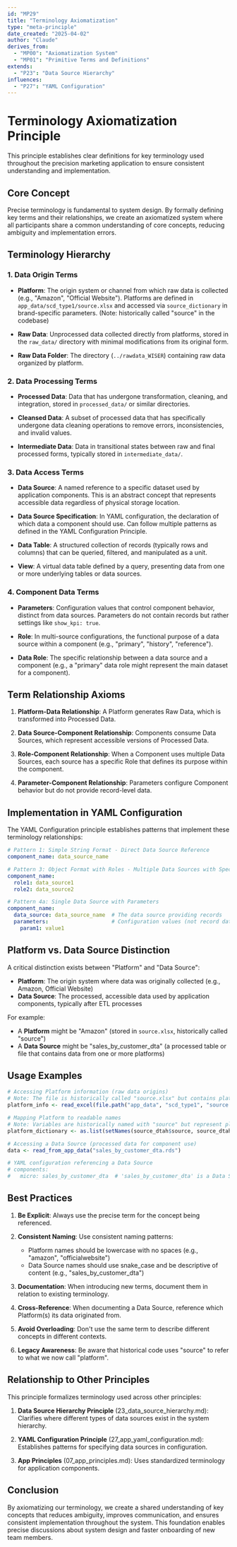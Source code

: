 ```yaml
---
id: "MP29"
title: "Terminology Axiomatization"
type: "meta-principle"
date_created: "2025-04-02"
author: "Claude"
derives_from:
  - "MP00": "Axiomatization System"
  - "MP01": "Primitive Terms and Definitions"
extends:
  - "P23": "Data Source Hierarchy"
influences:
  - "P27": "YAML Configuration"
---
```


# Terminology Axiomatization Principle

This principle establishes clear definitions for key terminology used throughout the precision marketing application to ensure consistent understanding and implementation.

## Core Concept

Precise terminology is fundamental to system design. By formally defining key terms and their relationships, we create an axiomatized system where all participants share a common understanding of core concepts, reducing ambiguity and implementation errors.

## Terminology Hierarchy

### 1. Data Origin Terms

- **Platform**: The origin system or channel from which raw data is collected (e.g., "Amazon", "Official Website"). Platforms are defined in `app_data/scd_type1/source.xlsx` and accessed via `source_dictionary` in brand-specific parameters. (Note: historically called "source" in the codebase)

- **Raw Data**: Unprocessed data collected directly from platforms, stored in the `raw_data/` directory with minimal modifications from its original form.

- **Raw Data Folder**: The directory (`../rawdata_WISER`) containing raw data organized by platform.

### 2. Data Processing Terms

- **Processed Data**: Data that has undergone transformation, cleaning, and integration, stored in `processed_data/` or similar directories.

- **Cleansed Data**: A subset of processed data that has specifically undergone data cleaning operations to remove errors, inconsistencies, and invalid values.

- **Intermediate Data**: Data in transitional states between raw and final processed forms, typically stored in `intermediate_data/`.

### 3. Data Access Terms

- **Data Source**: A named reference to a specific dataset used by application components. This is an abstract concept that represents accessible data regardless of physical storage location.

- **Data Source Specification**: In YAML configuration, the declaration of which data a component should use. Can follow multiple patterns as defined in the YAML Configuration Principle.

- **Data Table**: A structured collection of records (typically rows and columns) that can be queried, filtered, and manipulated as a unit.

- **View**: A virtual data table defined by a query, presenting data from one or more underlying tables or data sources.

### 4. Component Data Terms

- **Parameters**: Configuration values that control component behavior, distinct from data sources. Parameters do not contain records but rather settings like `show_kpi: true`.

- **Role**: In multi-source configurations, the functional purpose of a data source within a component (e.g., "primary", "history", "reference").

- **Data Role**: The specific relationship between a data source and a component (e.g., a "primary" data role might represent the main dataset for a component).

## Term Relationship Axioms

1. **Platform-Data Relationship**: A Platform generates Raw Data, which is transformed into Processed Data.

2. **Data Source-Component Relationship**: Components consume Data Sources, which represent accessible versions of Processed Data.

3. **Role-Component Relationship**: When a Component uses multiple Data Sources, each source has a specific Role that defines its purpose within the component.

4. **Parameter-Component Relationship**: Parameters configure Component behavior but do not provide record-level data.

## Implementation in YAML Configuration

The YAML Configuration principle establishes patterns that implement these terminology relationships:

```yaml
# Pattern 1: Simple String Format - Direct Data Source Reference
component_name: data_source_name

# Pattern 3: Object Format with Roles - Multiple Data Sources with Specific Roles
component_name:
  role1: data_source1
  role2: data_source2

# Pattern 4a: Single Data Source with Parameters
component_name:
  data_source: data_source_name  # The data source providing records
  parameters:                    # Configuration values (not record data)
    param1: value1
```

## Platform vs. Data Source Distinction

A critical distinction exists between "Platform" and "Data Source":

- **Platform**: The origin system where data was originally collected (e.g., Amazon, Official Website)
- **Data Source**: The processed, accessible data used by application components, typically after ETL processes

For example:
- A **Platform** might be "Amazon" (stored in `source.xlsx`, historically called "source")
- A **Data Source** might be "sales_by_customer_dta" (a processed table or file that contains data from one or more platforms)

## Usage Examples

```r
# Accessing Platform information (raw data origins)
# Note: The file is historically called "source.xlsx" but contains platform information
platform_info <- read_excel(file.path("app_data", "scd_type1", "source.xlsx"))

# Mapping Platform to readable names
# Note: Variables are historically named with "source" but represent platforms
platform_dictionary <- as.list(setNames(source_dtah$source, source_dtah[[paste0("source_", language)]]))

# Accessing a Data Source (processed data for component use)
data <- read_from_app_data("sales_by_customer_dta.rds")

# YAML configuration referencing a Data Source 
# components:
#   micro: sales_by_customer_dta  # 'sales_by_customer_dta' is a Data Source, not a Platform
```

## Best Practices

1. **Be Explicit**: Always use the precise term for the concept being referenced.

2. **Consistent Naming**: Use consistent naming patterns:
   - Platform names should be lowercase with no spaces (e.g., "amazon", "officialwebsite")
   - Data Source names should use snake_case and be descriptive of content (e.g., "sales_by_customer_dta")

3. **Documentation**: When introducing new terms, document them in relation to existing terminology.

4. **Cross-Reference**: When documenting a Data Source, reference which Platform(s) its data originated from.

5. **Avoid Overloading**: Don't use the same term to describe different concepts in different contexts.

6. **Legacy Awareness**: Be aware that historical code uses "source" to refer to what we now call "platform".

## Relationship to Other Principles

This principle formalizes terminology used across other principles:

1. **Data Source Hierarchy Principle** (23_data_source_hierarchy.md): Clarifies where different types of data sources exist in the system hierarchy.

2. **YAML Configuration Principle** (27_app_yaml_configuration.md): Establishes patterns for specifying data sources in configuration.

3. **App Principles** (07_app_principles.md): Uses standardized terminology for application components.

## Conclusion

By axiomatizing our terminology, we create a shared understanding of key concepts that reduces ambiguity, improves communication, and ensures consistent implementation throughout the system. This foundation enables precise discussions about system design and faster onboarding of new team members.